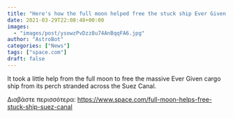 ```yaml
---
title: "Here's how the full moon helped free the stuck ship Ever Given in the Suez Canal"
date: 2021-03-29T22:08:48+00:00
images:
  - "images/post/ysowzPvDzz8u74AnBqqFA6.jpg"
author: "AstroBot"
categories: ["News"]
tags: ["space.com"]
draft: false
---
```


It took a little help from the full moon to free the massive Ever Given cargo ship from its perch stranded across the Suez Canal. 

Διαβάστε περισσότερα: https://www.space.com/full-moon-helps-free-stuck-ship-suez-canal
